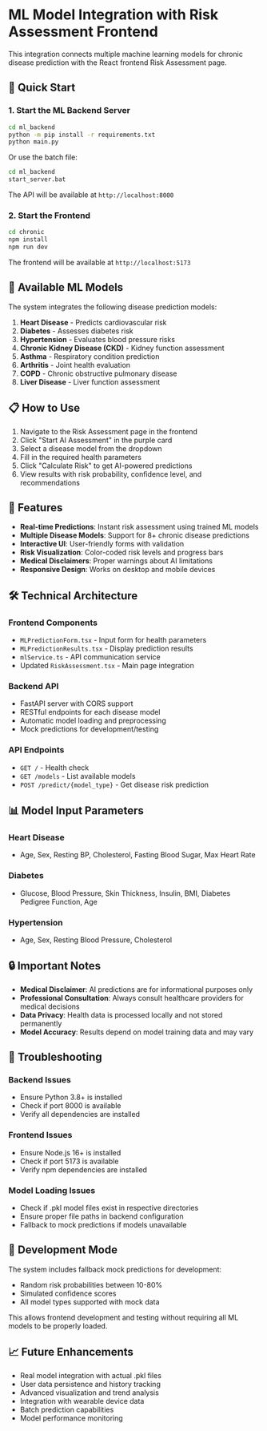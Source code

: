# ML Model Integration with Risk Assessment Frontend

This integration connects multiple machine learning models for chronic disease prediction with the React frontend Risk Assessment page.

## 🚀 Quick Start

### 1. Start the ML Backend Server

```bash
cd ml_backend
python -m pip install -r requirements.txt
python main.py
```

Or use the batch file:
```bash
cd ml_backend
start_server.bat
```

The API will be available at `http://localhost:8000`

### 2. Start the Frontend

```bash
cd chronic
npm install
npm run dev
```

The frontend will be available at `http://localhost:5173`

## 🧠 Available ML Models

The system integrates the following disease prediction models:

1. **Heart Disease** - Predicts cardiovascular risk
2. **Diabetes** - Assesses diabetes risk
3. **Hypertension** - Evaluates blood pressure risks
4. **Chronic Kidney Disease (CKD)** - Kidney function assessment
5. **Asthma** - Respiratory condition prediction
6. **Arthritis** - Joint health evaluation
7. **COPD** - Chronic obstructive pulmonary disease
8. **Liver Disease** - Liver function assessment

## 📋 How to Use

1. Navigate to the Risk Assessment page in the frontend
2. Click "Start AI Assessment" in the purple card
3. Select a disease model from the dropdown
4. Fill in the required health parameters
5. Click "Calculate Risk" to get AI-powered predictions
6. View results with risk probability, confidence level, and recommendations

## 🔧 Features

- **Real-time Predictions**: Instant risk assessment using trained ML models
- **Multiple Disease Models**: Support for 8+ chronic disease predictions
- **Interactive UI**: User-friendly forms with validation
- **Risk Visualization**: Color-coded risk levels and progress bars
- **Medical Disclaimers**: Proper warnings about AI limitations
- **Responsive Design**: Works on desktop and mobile devices

## 🛠 Technical Architecture

### Frontend Components

- `MLPredictionForm.tsx` - Input form for health parameters
- `MLPredictionResults.tsx` - Display prediction results
- `mlService.ts` - API communication service
- Updated `RiskAssessment.tsx` - Main page integration

### Backend API

- FastAPI server with CORS support
- RESTful endpoints for each disease model
- Automatic model loading and preprocessing
- Mock predictions for development/testing

### API Endpoints

- `GET /` - Health check
- `GET /models` - List available models
- `POST /predict/{model_type}` - Get disease risk prediction

## 📊 Model Input Parameters

### Heart Disease
- Age, Sex, Resting BP, Cholesterol, Fasting Blood Sugar, Max Heart Rate

### Diabetes
- Glucose, Blood Pressure, Skin Thickness, Insulin, BMI, Diabetes Pedigree Function, Age

### Hypertension
- Age, Sex, Resting Blood Pressure, Cholesterol

## 🔒 Important Notes

- **Medical Disclaimer**: AI predictions are for informational purposes only
- **Professional Consultation**: Always consult healthcare providers for medical decisions
- **Data Privacy**: Health data is processed locally and not stored permanently
- **Model Accuracy**: Results depend on model training data and may vary

## 🚨 Troubleshooting

### Backend Issues
- Ensure Python 3.8+ is installed
- Check if port 8000 is available
- Verify all dependencies are installed

### Frontend Issues
- Ensure Node.js 16+ is installed
- Check if port 5173 is available
- Verify npm dependencies are installed

### Model Loading Issues
- Check if .pkl model files exist in respective directories
- Ensure proper file paths in backend configuration
- Fallback to mock predictions if models unavailable

## 🔄 Development Mode

The system includes fallback mock predictions for development:
- Random risk probabilities between 10-80%
- Simulated confidence scores
- All model types supported with mock data

This allows frontend development and testing without requiring all ML models to be properly loaded.

## 📈 Future Enhancements

- Real model integration with actual .pkl files
- User data persistence and history tracking
- Advanced visualization and trend analysis
- Integration with wearable device data
- Batch prediction capabilities
- Model performance monitoring